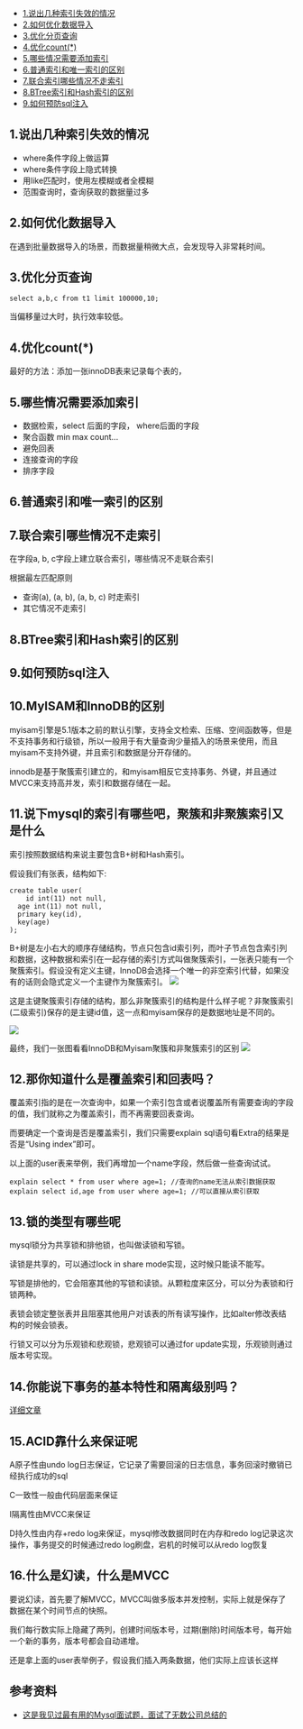 <!-- TOC -->
- [1.说出几种索引失效的情况](#1.说出几种索引失效的情况)
- [2.如何优化数据导入](#2.如何优化数据导入)
- [3.优化分页查询](#3.优化分页查询)
- [4.优化count(*)](#4.优化count(*))
- [5.哪些情况需要添加索引](#5.哪些情况需要添加索引)
- [6.普通索引和唯一索引的区别](#6.普通索引和唯一索引的区别)
- [7.联合索引哪些情况不走索引](#7.联合索引哪些情况不走索引)
- [8.BTree索引和Hash索引的区别](#8.BTree索引和Hash索引的区别)
- [9.如何预防sql注入](#9.如何预防sql注入)
<!-- /TOC -->

## 1.说出几种索引失效的情况
- where条件字段上做运算
- where条件字段上隐式转换
- 用like匹配时，使用左模糊或者全模糊
- 范围查询时，查询获取的数据量过多

## 2.如何优化数据导入
在遇到批量数据导入的场景，而数据量稍微大点，会发现导入非常耗时间。

## 3.优化分页查询
```
select a,b,c from t1 limit 100000,10;
```
当偏移量过大时，执行效率较低。

## 4.优化count(*)
最好的方法：添加一张innoDB表来记录每个表的，

## 5.哪些情况需要添加索引
- 数据检索，select 后面的字段， where后面的字段
- 聚合函数 min max count...
- 避免回表
- 连接查询的字段
- 排序字段

## 6.普通索引和唯一索引的区别

## 7.联合索引哪些情况不走索引
在字段a, b, c字段上建立联合索引，哪些情况不走联合索引

根据最左匹配原则
- 查询(a), (a, b), (a, b, c) 时走索引
- 其它情况不走索引

## 8.BTree索引和Hash索引的区别

## 9.如何预防sql注入

## 10.MyISAM和InnoDB的区别
myisam引擎是5.1版本之前的默认引擎，支持全文检索、压缩、空间函数等，但是不支持事务和行级锁，所以一般用于有大量查询少量插入的场景来使用，而且myisam不支持外键，并且索引和数据是分开存储的。

innodb是基于聚簇索引建立的，和myisam相反它支持事务、外键，并且通过MVCC来支持高并发，索引和数据存储在一起。

## 11.说下mysql的索引有哪些吧，聚簇和非聚簇索引又是什么
索引按照数据结构来说主要包含B+树和Hash索引。

假设我们有张表，结构如下:

```
create table user(
    id int(11) not null,
  age int(11) not null,
  primary key(id),
  key(age)
);
```
B+树是左小右大的顺序存储结构，节点只包含id索引列，而叶子节点包含索引列和数据，这种数据和索引在一起存储的索引方式叫做聚簇索引，一张表只能有一个聚簇索引。假设没有定义主键，InnoDB会选择一个唯一的非空索引代替，如果没有的话则会隐式定义一个主键作为聚簇索引。
![](https://p3-juejin.byteimg.com/tos-cn-i-k3u1fbpfcp/5287edba56424db6a2a40c80023f41c1~tplv-k3u1fbpfcp-zoom-1.image)

这是主键聚簇索引存储的结构，那么非聚簇索引的结构是什么样子呢？非聚簇索引(二级索引)保存的是主键id值，这一点和myisam保存的是数据地址是不同的。

![](https://p3-juejin.byteimg.com/tos-cn-i-k3u1fbpfcp/dcf5522bcd584f85879a5432db403144~tplv-k3u1fbpfcp-zoom-1.image)

最终，我们一张图看看InnoDB和Myisam聚簇和非聚簇索引的区别
![](https://p3-juejin.byteimg.com/tos-cn-i-k3u1fbpfcp/eb75a1e6e0e94aa9b63a5e801937fb3a~tplv-k3u1fbpfcp-zoom-1.image)

## 12.那你知道什么是覆盖索引和回表吗？
覆盖索引指的是在一次查询中，如果一个索引包含或者说覆盖所有需要查询的字段的值，我们就称之为覆盖索引，而不再需要回表查询。

而要确定一个查询是否是覆盖索引，我们只需要explain sql语句看Extra的结果是否是“Using index”即可。

以上面的user表来举例，我们再增加一个name字段，然后做一些查询试试。

```
explain select * from user where age=1; //查询的name无法从索引数据获取
explain select id,age from user where age=1; //可以直接从索引获取
```
## 13.锁的类型有哪些呢
mysql锁分为共享锁和排他锁，也叫做读锁和写锁。

读锁是共享的，可以通过lock in share mode实现，这时候只能读不能写。

写锁是排他的，它会阻塞其他的写锁和读锁。从颗粒度来区分，可以分为表锁和行锁两种。

表锁会锁定整张表并且阻塞其他用户对该表的所有读写操作，比如alter修改表结构的时候会锁表。

行锁又可以分为乐观锁和悲观锁，悲观锁可以通过for update实现，乐观锁则通过版本号实现。


## 14.你能说下事务的基本特性和隔离级别吗？

[详细文章]()

## 15.ACID靠什么来保证呢
A原子性由undo log日志保证，它记录了需要回滚的日志信息，事务回滚时撤销已经执行成功的sql

C一致性一般由代码层面来保证

I隔离性由MVCC来保证

D持久性由内存+redo log来保证，mysql修改数据同时在内存和redo log记录这次操作，事务提交的时候通过redo log刷盘，宕机的时候可以从redo log恢复

## 16.什么是幻读，什么是MVCC

要说幻读，首先要了解MVCC，MVCC叫做多版本并发控制，实际上就是保存了数据在某个时间节点的快照。

我们每行数实际上隐藏了两列，创建时间版本号，过期(删除)时间版本号，每开始一个新的事务，版本号都会自动递增。

还是拿上面的user表举例子，假设我们插入两条数据，他们实际上应该长这样

## 参考资料
- [这是我见过最有用的Mysql面试题，面试了无数公司总结的](https://juejin.im/post/6868270408534720525)